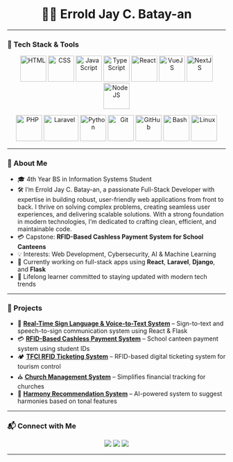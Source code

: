 <h1 align="center">👨‍💻 Errold Jay C. Batay-an</h1>

---

### 🧰 Tech Stack & Tools


<p align="center">
  <img src="https://cdn.jsdelivr.net/gh/devicons/devicon/icons/html5/html5-original.svg" alt="HTML" width="60" height="60"/>
  <img src="https://cdn.jsdelivr.net/gh/devicons/devicon/icons/css3/css3-original.svg" alt="CSS" width="60" height="60"/>
  <img src="https://cdn.jsdelivr.net/gh/devicons/devicon/icons/javascript/javascript-original.svg" alt="JavaScript" width="60" height="60"/>
  <img src="https://cdn.jsdelivr.net/gh/devicons/devicon/icons/typescript/typescript-original.svg" alt="TypeScript" width="60" height="60"/>
  <img src="https://cdn.jsdelivr.net/gh/devicons/devicon/icons/react/react-original.svg" alt="React" width="60" height="60"/>
  <img src="https://cdn.jsdelivr.net/gh/devicons/devicon/icons/vuejs/vuejs-original.svg" alt="VueJS" width="60" height="60"/>
  <img src="https://cdn.jsdelivr.net/gh/devicons/devicon/icons/nextjs/nextjs-original.svg" alt="NextJS" width="60" height="60"/>
  <img src="https://cdn.jsdelivr.net/gh/devicons/devicon/icons/nodejs/nodejs-original.svg" alt="NodeJS" width="60" height="60"/>
</p>

<p align="center">
  <img src="https://cdn.jsdelivr.net/gh/devicons/devicon/icons/php/php-original.svg" alt="PHP" width="60" height="60"/>
  <img src="https://www.logo.wine/a/logo/Laravel/Laravel-Logo.wine.svg" alt="Laravel" width="80" height="60"/>
  <img src="https://cdn.jsdelivr.net/gh/devicons/devicon/icons/python/python-original.svg" alt="Python" width="60" height="60"/>
  <img src="https://cdn.jsdelivr.net/gh/devicons/devicon/icons/git/git-original.svg" alt="Git" width="60" height="60"/>
  <img src="https://cdn.jsdelivr.net/gh/devicons/devicon/icons/github/github-original.svg" alt="GitHub" width="60" height="60"/>
  <img src="https://cdn.jsdelivr.net/gh/devicons/devicon/icons/bash/bash-original.svg" alt="Bash" width="60" height="60"/>
  <img src="https://cdn.jsdelivr.net/gh/devicons/devicon/icons/linux/linux-original.svg" alt="Linux" width="60" height="60"/>
</p>

---

### 👋 About Me

- 🎓 4th Year BS in Information Systems Student  
- 🛠️ I’m Errold Jay C. Batay-an, a passionate Full-Stack Developer with expertise in building robust, user-friendly web applications from front to back. I thrive on solving complex problems, creating seamless user experiences, and delivering scalable solutions. With a strong foundation in modern technologies, I’m dedicated to crafting clean, efficient, and maintainable code.  
- 💳 Capstone: **RFID-Based Cashless Payment System for School Canteens**  
- 💡 Interests: Web Development, Cybersecurity, AI & Machine Learning  
- 🚀 Currently working on full-stack apps using **React**, **Laravel**, **Django**, and **Flask**  
- 🌱 Lifelong learner committed to staying updated with modern tech trends  

---

### 📁 Projects

- 🔐 **[Real-Time Sign Language & Voice-to-Text System](#)** – Sign-to-text and speech-to-sign communication system using React & Flask  
- 💳 **[RFID-Based Cashless Payment System](#)** – School canteen payment system using student IDs  
- 🏕️ **[TFCI RFID Ticketing System](#)** – RFID-based digital ticketing system for tourism control  
- ⛪ **[Church Management System](#)** – Simplifies financial tracking for churches  
- 🧠 **[Harmony Recommendation System](#)** – AI-powered system to suggest harmonies based on tonal features


---

### 📬 Connect with Me

<p align="center">
  <a href="mailto:erroldjayb@gmail.com"><img src="https://img.shields.io/badge/Email-D14836?style=for-the-badge&logo=gmail&logoColor=white"/></a>
  <a href="https://www.linkedin.com/in/erroldjayb/"><img src="https://img.shields.io/badge/LinkedIn-0077B5?style=for-the-badge&logo=linkedin&logoColor=white"/></a>
  <a href="https://www.facebook.com/erroldjay.carinobatayan.35"><img src="https://img.shields.io/badge/Facebook-1877F2?style=for-the-badge&logo=facebook&logoColor=white" /></a>
</p>

---
